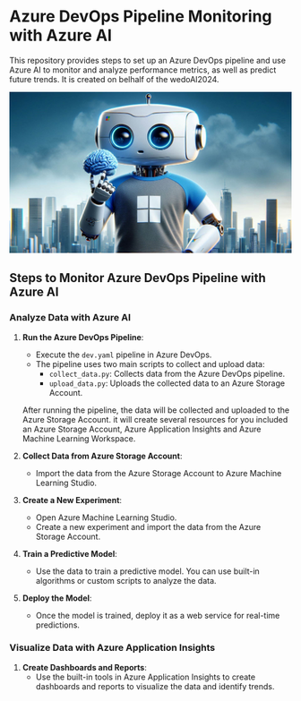 # Azure DevOps Pipeline Monitoring with Azure AI

This repository provides steps to set up an Azure DevOps pipeline and use Azure AI to monitor and analyze performance metrics, as well as predict future trends. It is created on belhalf of the wedoAI2024. 

![wedoAI2024](/images/wedoAI2024.png)

## Steps to Monitor Azure DevOps Pipeline with Azure AI

### Analyze Data with Azure AI

1. **Run the Azure DevOps Pipeline**:
   - Execute the `dev.yaml` pipeline in Azure DevOps.
   - The pipeline uses two main scripts to collect and upload data:
     - `collect_data.py`: Collects data from the Azure DevOps pipeline.
     - `upload_data.py`: Uploads the collected data to an Azure Storage Account.

   After running the pipeline, the data will be collected and uploaded to the Azure Storage Account. it will create several resources for you included an Azure Storage Account, Azure Application Insights and Azure Machine Learning Workspace.

3. **Collect Data from Azure Storage Account**:
   - Import the data from the Azure Storage Account to Azure Machine Learning Studio.

4. **Create a New Experiment**:
   - Open Azure Machine Learning Studio.
   - Create a new experiment and import the data from the Azure Storage Account.

5. **Train a Predictive Model**:
   - Use the data to train a predictive model. You can use built-in algorithms or custom scripts to analyze the data.

6. **Deploy the Model**:
   - Once the model is trained, deploy it as a web service for real-time predictions.

### Visualize Data with Azure Application Insights

1. **Create Dashboards and Reports**:
   - Use the built-in tools in Azure Application Insights to create dashboards and reports to visualize the data and identify trends.


   